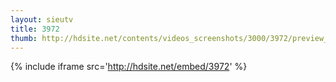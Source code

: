 ```yaml
---
layout: sieutv
title: 3972
thumb: http://hdsite.net/contents/videos_screenshots/3000/3972/preview_360p.mp4.jpg
---
```

{% include iframe src='http://hdsite.net/embed/3972' %}
 
